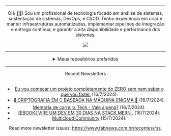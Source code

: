<div align="center">
<hr>
<p>Olá 👋🏾! Sou um profissional de tecnologia focado em análise de sistemas, sustentação de sistemas, DevOps, e CI/CD. Tenho experiência em criar e manter infraestruturas automatizadas, implementar pipelines de integração e entrega contínua, e garantir a alta disponibilidade e performance dos sistemas.</p>
  <img src="https://media.giphy.com/media/yAGIvCiwPJn5C/giphy.gif">
<hr>
  <details>
  <summary>Meus repositórios preferidos</summary>
  <br />
  Alguns dos meus melhores repositórios:
  <br />
<br />
  <ul><li><a href=https://github.com/KubeNerd/aluratube target="_blank" rel="noopener noreferrer">KubeNerd/aluratube</a> (<b>0</b> ✨ and <b>0</b> 🍴): Aluratube - Desenvolvido durante a imersão React da Alura no final de 2022</li><li><a href=https://github.com/KubeNerd/nlw-ia target="_blank" rel="noopener noreferrer">KubeNerd/nlw-ia</a> (<b>0</b> ✨ and <b>0</b> 🍴): Projeto desenvolvido durante a NLW IA - Usando a API da OPENAI</li>
<li>More coming soon :).</li>
</ul>
  </details>
  <hr/>
    <summary>Recent Newsletters</summary>
  <br />
  <ul>
    <li><a href=https://www.tabnews.com.br/DiegoRomel/eu-vou-comecar-um-projeto-completamente-do-zero-sem-nem-saber-o-que-vou-fazer target="_blank" rel="noopener noreferrer">Eu vou começar um projeto completamente do ZERO sem nem saber o que vou fazer.</a> (16/7/2024).</li><li><a href=https://www.tabnews.com.br/Marley/criptografia-em-c-baseada-na-maquina-enigma target="_blank" rel="noopener noreferrer">🔒 CRIPTOGRAFIA EM C BASEADA NA MÁQUINA ENIGMA 🔑</a> (16/7/2024).</li><li><a href=https://www.tabnews.com.br/omathiasschulz/mentoria-de-carreira-tech-vale-a-pena target="_blank" rel="noopener noreferrer">Mentoria de carreira Tech - Vale a pena?</a> (16/7/2024).</li><li><a href=https://www.tabnews.com.br/vinivibe/ebook-vire-um-dev-em-30-dias-na-stack-mern target="_blank" rel="noopener noreferrer">[EBOOK] VIRE UM DEV EM 30 DIAS NA STACK MERN .</a> (16/7/2024).</li><li><a href=https://www.tabnews.com.br/bossone/multicloud-community target="_blank" rel="noopener noreferrer">Multicloud Community</a> (15/7/2024).</li>
  </ul>
<p>Read more newsletter issues: <a href="https://www.tabnews.com.br/recentes/rss">https://www.tabnews.com.br/recentes/rss</a>.</p>
  </details>
